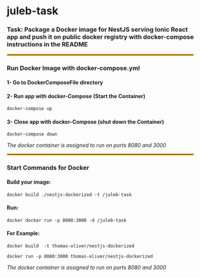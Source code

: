 ﻿# juleb-task
### Task: Package a Docker image for NestJS serving Ionic React app and push it on public docker registry with docker-compose instructions in the README

<hr style="border:2px solid orange">


### Run Docker Image with docker-compose.yml

#### 1- Go to DockerComposeFile directory

#### 2- Run app with docker-Compose (Start the Container)
<pre><code>docker-compose up</code></pre>

#### 3- Close app with docker-Compose (shut down the Container)
<pre><code>docker-compose down</code></pre>

*The docker container is assigned to run on ports 8080 and  3000*

<hr style="border:2px solid orange">


### Start Commands for Docker

#### Build your image:
<pre><code>docker build ./nestjs-dockerized -t <user>/juleb-task</code></pre>

#### Run:
<pre><code>docker docker run -p 8080:3000 -d <user>/juleb-task</code></pre></code></pre>

#### For Example:
<pre><code>docker build <your path> -t thomas-oliver/nestjs-dockerized</code></pre></code></pre>
<pre><code>docker run -p 8080:3000 thomas-oliver/nestjs-dockerized</code></pre>

*The docker container is assigned to run on ports 8080 and  3000*
